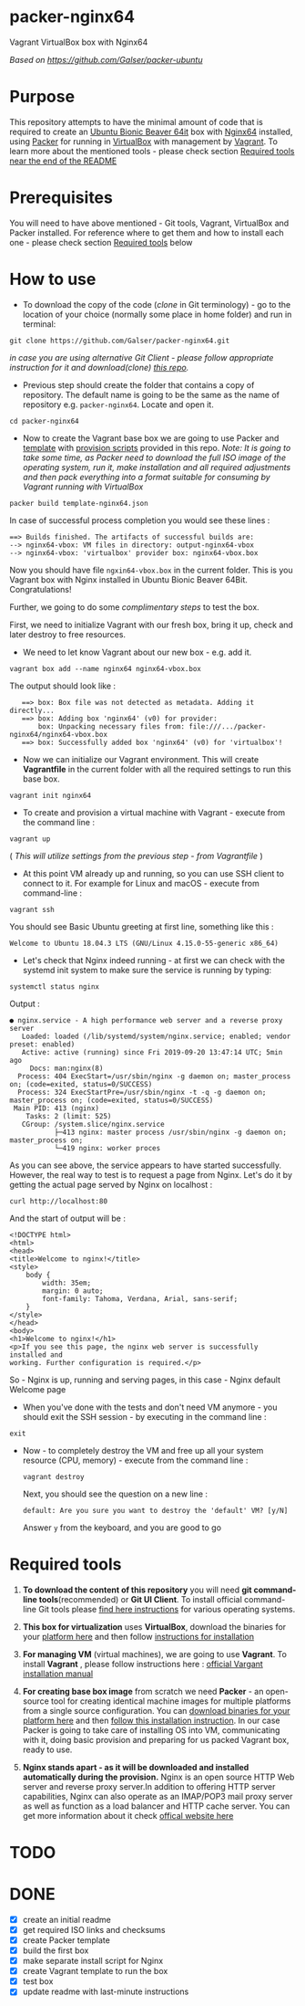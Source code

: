 # packer-nginx64
Vagrant VirtualBox box with Nginx64

*Based on https://github.com/Galser/packer-ubuntu*

# Purpose 

This repository attempts to have the minimal amount of code that is required to create an [Ubuntu Bionic Beaver 64it](http://releases.ubuntu.com/18.04/) box with [Nginx64](https://www.nginx.com/) installed, using [Packer](https://www.packer.io/intro/index.html) for running in [VirtualBox](https://www.virtualbox.org/) with management by [Vagrant](https://www.vagrantup.com/). To learn more about the mentioned tools -  please check section [Required tools near the end of the README](requiredtools)

# Prerequisites

You will need to have above mentioned - Git tools, Vagrant, VirtualBox and Packer installed.
For reference where to get them and how to install each one - please check section [Required tools](requiredtools) below

# How to use

- To download the copy of the code (*clone* in Git terminology) - go to the location of your choice (normally some place in home folder) and run in terminal:
 ```
 git clone https://github.com/Galser/packer-nginx64.git
 ```
 *in case you are using alternative Git Client - please follow appropriate instruction for it and download(*clone*) [this repo](https://github.com/Galser/packer-nginx64.git).*

- Previous step should create the folder that contains a copy of repository. The default name is going to be the same as the name of repository e.g. `packer-nginx64`. Locate and open it.
 ```
 cd packer-nginx64
 ```
- Now to create the Vagrant base box we are going to use Packer and [template](template-nginx64.json) with [provision scripts](scripts) provided in this repo.
*Note: It is going to take some time, as Packer need to download the full ISO image of the operating system, run it, make installation and all required adjustments and then pack everything into a format suitable for consuming by Vagrant running with VirtualBox*
 ```
 packer build template-nginx64.json
 ```

 In case of successful process completion you would see these lines :
 ```
 ==> Builds finished. The artifacts of successful builds are:
 --> nginx64-vbox: VM files in directory: output-nginx64-vbox
 --> nginx64-vbox: 'virtualbox' provider box: nginx64-vbox.box
 ```
 Now you should have file `ngxin64-vbox.box` in the current folder. This is you Vagrant box with Nginx installed in Ubuntu  Bionic Beaver 64Bit. Congratulations! 

 Further, we going to do some *complimentary steps* to test the box. 

 First, we need to initialize Vagrant with our fresh box, bring it up, check and later destroy to free resources.

- We need to let know Vagrant about our new box - e.g. add it. 
 ```
 vagrant box add --name nginx64 nginx64-vbox.box
 ```

 The output should look like : 
 ```
    ==> box: Box file was not detected as metadata. Adding it directly...
    ==> box: Adding box 'nginx64' (v0) for provider: 
        box: Unpacking necessary files from: file:///.../packer-nginx64/nginx64-vbox.box
    ==> box: Successfully added box 'nginx64' (v0) for 'virtualbox'! 
 ```
 
- Now we can initialize our Vagrant environment. This will create **Vagrantfile** in the current folder with all the required settings to run this base box. 
 ```
 vagrant init nginx64
 ```
 
- To create and provision a virtual machine with Vagrant - execute from the command line :
 ```
 vagrant up
 ```
 ( *This will utilize settings from the previous step - from Vagrantfile* )

- At this point VM already up and running, so you can use SSH client to connect to it. For example for Linux and macOS - execute from command-line : 
 ```
 vagrant ssh
 ```
 You should see Basic Ubuntu greeting at first line, something like this : 
 ```
 Welcome to Ubuntu 18.04.3 LTS (GNU/Linux 4.15.0-55-generic x86_64)
 ```

- Let's check that Nginx indeed running  - at first we can check with the systemd init system to make sure the service is  running by typing:
 ```
 systemctl status nginx
 ```
 Output :
 ```
 ● nginx.service - A high performance web server and a reverse proxy server
    Loaded: loaded (/lib/systemd/system/nginx.service; enabled; vendor preset: enabled)
    Active: active (running) since Fri 2019-09-20 13:47:14 UTC; 5min ago
      Docs: man:nginx(8)
   Process: 404 ExecStart=/usr/sbin/nginx -g daemon on; master_process on; (code=exited, status=0/SUCCESS)
   Process: 324 ExecStartPre=/usr/sbin/nginx -t -q -g daemon on; master_process on; (code=exited, status=0/SUCCESS)
  Main PID: 413 (nginx)
     Tasks: 2 (limit: 525)
    CGroup: /system.slice/nginx.service
            ├─413 nginx: master process /usr/sbin/nginx -g daemon on; master_process on;
            └─419 nginx: worker proces
 ```
 As you can see above, the service appears to have started successfully. However, the real way to test is to request a page from Nginx.
 Let's do it by getting the actual page served by Nginx on localhost :
 ```
 curl http://localhost:80
 ```
 And the start of output will be :
 ```
 <!DOCTYPE html>
 <html>
 <head>
 <title>Welcome to nginx!</title>
 <style>
     body {
         width: 35em;
         margin: 0 auto;
         font-family: Tahoma, Verdana, Arial, sans-serif;
     }
 </style>
 </head>
 <body>
 <h1>Welcome to nginx!</h1>
 <p>If you see this page, the nginx web server is successfully installed and
 working. Further configuration is required.</p>
 ```
 So - Nginx is up, running and serving pages, in this case - Nginx default Welcome page

- When you've done with the tests and don't need VM anymore - you should exit the SSH session - by executing in the command line :
 ```
 exit
 ```

- Now - to completely destroy the VM and free up all your system resource (CPU, memory)  - execute from the command line :
  ```
  vagrant destroy
  ``` 
  Next, you should see the question on a new line :
  ```
  default: Are you sure you want to destroy the 'default' VM? [y/N]
  ```
  Answer `y` from the keyboard, and you are good to go

# Required tools

1. **To download the content of this repository** you will need **git command-line tools**(recommended) or **Git UI Client**. To install official command-line Git tools please [find here instructions](https://git-scm.com/book/en/v2/Getting-Started-Installing-Git) for various operating systems. 
2. **This box for virtualization** uses **VirtualBox**, download the binaries for your [platform here](https://www.virtualbox.org/wiki/Downloads) and then follow [instructions for installation](https://www.virtualbox.org/manual/ch02.html)
3. **For managing VM** (virtual machines), we are going to use **Vagrant**. To install **Vagrant** , please follow instructions here : [official Vargant installation manual](https://www.vagrantup.com/docs/installation/)
4. **For creating base box image** from scratch we need **Packer** - an open-source tool for creating identical machine images for multiple platforms from a single source configuration.  You can [download binaries for your platform here](https://www.packer.io/downloads.html)  and then [follow this installation instruction](https://www.packer.io/intro/getting-started/install.html#precompiled-binaries).  In our case Packer is going to take care of installing OS into VM, communicating with it, doing basic provision and preparing for us packed Vagrant box, ready to use.

5. **Nginx stands apart - as it will be downloaded and installed automatically during the provision.** Nginx is an open source HTTP Web server and reverse proxy server.In addition to offering HTTP server capabilities, Nginx can also operate as an IMAP/POP3 mail proxy server as well as function as a load balancer and HTTP cache server. You can get more information about it check [offical website here](https://www.nginx.com)  


# TODO


# DONE

- [X] create an initial readme
- [x] get required ISO links and checksums
- [x] create Packer template
- [X] build the first box
- [x] make separate install script for Nginx
- [x] create Vagrant template to run the box
- [x] test box
- [x] update readme with last-minute instructions
